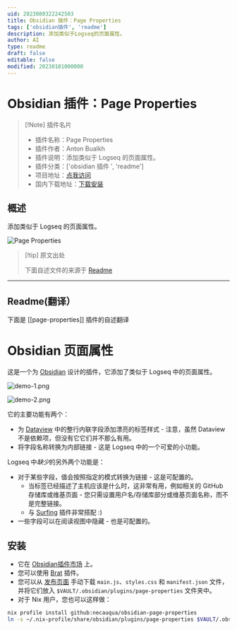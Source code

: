 ```yaml
---
uid: 2023080322242503
title: Obsidian 插件：Page Properties
tags: ['obsidian插件', 'readme']
description: 添加类似于Logseq的页面属性。
author: AI
type: readme
draft: false
editable: false
modified: 20230101000000
---
```


# Obsidian 插件：Page Properties

> [!Note] 插件名片
> - 插件名称：Page Properties
> - 插件作者：Anton Bualkh
> - 插件说明：添加类似于 Logseq 的页面属性。
> - 插件分类：['obsidian 插件 ', 'readme']
> - 项目地址：[点我访问](https://github.com/necauqua/obsidian-page-properties)
> - 国内下载地址：[下载安装](https://pkmer.cn/products/plugin/pluginMarket/?page-properties)

## 概述

添加类似于 Logseq 的页面属性。

![Page Properties](https://cdn.pkmer.cn/covers/page-properties.png!pkmer)

> [!tip] 原文出处
>
>下面自述文件的来源于 [Readme](https://ghproxy.net/https://raw.githubusercontent.com/necauqua/obsidian-page-properties/main/README.md)
>

---

## Readme(翻译）

下面是 [[page-properties]] 插件的自述翻译

# Obsidian 页面属性

这是一个为 [Obsidian](https://obsidian.md) 设计的插件，它添加了类似于 Logseq 中的页面属性。

![demo-1.png](https://user-images.githubusercontent.com/33968278/226478801-b8e9122d-78ff-4b1b-b4c0-6c6d25d57e9e.png)

![demo-2.png](https://user-images.githubusercontent.com/33968278/226478803-4ca621ba-cdce-4bd9-a408-4214d869f98d.png)

它的主要功能有两个：

- 为 [Dataview](https://github.com/blacksmithgu/obsidian-dataview) 中的整行内联字段添加漂亮的标签样式 - 注意，虽然 Dataview 不是依赖项，但没有它它们并不那么有用。
- 将字段名称转换为内部链接 - 这是 Logseq 中的一个可爱的小功能。

Logseq 中*缺少*的另外两个功能是：

- 对于某些字段，值会按照指定的模式转换为链接 - 这是可配置的。
	- 当标签已经描述了主机应该是什么时，这非常有用，例如相关的 GitHub 存储库或维基页面 - 您只需设置用户名/存储库部分或维基页面名称，而不是完整链接。
	- 与 [Surfing](https://obsidian.md/plugins?id=surfing) 插件非常搭配 :)
- 一些字段可以在阅读视图中隐藏 - 也是可配置的。

## 安装

- 它在 [Obsidian插件市场](https://obsidian.md/plugins?id=page-properties) 上。
- 您可以使用 [Brat](https://github.com/TfTHacker/obsidian42-brat) 插件。
- 您可以从 [发布页面](https://github.com/necauqua/obsidian-page-properties/releases) 手动下载 `main.js`、`styles.css` 和 `manifest.json` 文件，并将它们放入 `$VAULT/.obsidian/plugins/page-properties` 文件夹中。
- 对于 Nix 用户，您也可以这样做：

```bash
nix profile install github:necauqua/obsidian-page-properties
ln -s ~/.nix-profile/share/obsidian/plugins/page-properties $VAULT/.obsidian/plugins/page-properties
```